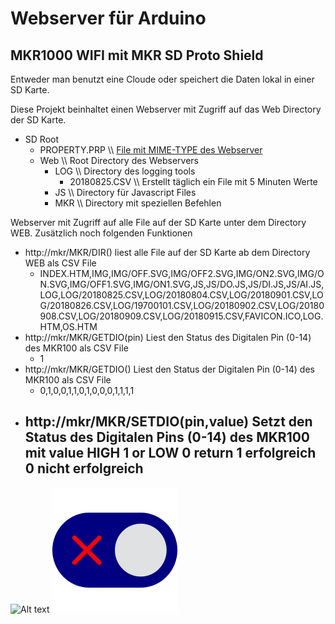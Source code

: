 # Webserver für Arduino
## MKR1000 WIFI mit MKR SD Proto Shield

Entweder man benutzt eine Cloude oder speichert die Daten lokal in einer SD Karte.

Diese Projekt beinhaltet einen Webserver mit Zugriff auf das Web Directory der SD Karte.

* SD Root
  - PROPERTY.PRP \\\\ [File mit MIME-TYPE des Webserver](https://wiki.selfhtml.org/wiki/MIME-Type/%C3%9Cbersicht)
  - Web \\\\ Root Directory  des Webservers
    - LOG \\\\ Directory des logging tools
         - 20180825.CSV \\\\ Erstellt täglich ein File mit 5 Minuten Werte
    - JS \\\\ Directory für Javascript Files
    - MKR \\\\ Directory mit speziellen Befehlen


Webserver mit Zugriff auf alle File auf der SD Karte unter dem Directory WEB.
Zusätzlich noch folgenden Funktionen

* http://mkr/MKR/DIR() liest alle File auf der SD Karte ab dem Directory WEB als CSV File
  - INDEX.HTM,IMG,IMG/OFF.SVG,IMG/OFF2.SVG,IMG/ON2.SVG,IMG/ON.SVG,IMG/OFF1.SVG,IMG/ON1.SVG,JS,JS/DO.JS,JS/DI.JS,JS/AI.JS,LOG,LOG/20180825.CSV,LOG/20180804.CSV,LOG/20180901.CSV,LOG/20180826.CSV,LOG/19700101.CSV,LOG/20180902.CSV,LOG/20180908.CSV,LOG/20180909.CSV,LOG/20180915.CSV,FAVICON.ICO,LOG.HTM,OS.HTM
* http://mkr/MKR/GETDIO(pin) Liest den Status des Digitalen Pin  (0-14) des MKR100 als CSV File
  - 1
* http://mkr/MKR/GETDIO() Liest den Status der Digitalen Pin  (0-14) des MKR100 als CSV File
  - 0,1,0,0,1,1,0,1,0,0,0,1,1,1,1
* http://mkr/MKR/SETDIO(pin,value) Setzt den Status des Digitalen Pins (0-14) des MKR100 mit value HIGH 1 or LOW 0 return 1 erfolgreich 0 nicht erfolgreich
  -

![Alt text](./controllers_brief.svg)
<img src="./web/img/off.svg">
